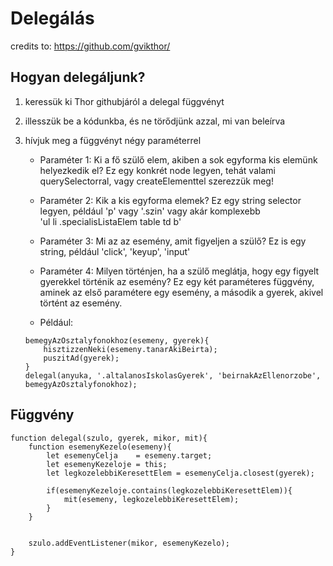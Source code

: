 # Delegálás
credits to: https://github.com/gvikthor/
## Hogyan delegáljunk?
1. keressük ki Thor githubjáról a delegal függvényt
2. illesszük be a kódunkba, és ne törődjünk azzal, mi van beleírva
3. hívjuk meg a függvényt négy paraméterrel
    - Paraméter 1: Ki a fő szülő elem, akiben a sok egyforma kis elemünk helyezkedik el?
                 Ez egy konkrét node legyen, tehát valami querySelectorral, vagy createElementtel szerezzük meg!
    - Paraméter 2: Kik a kis egyforma elemek?
                 Ez egy string selector legyen, például 'p' vagy '.szin' vagy akár komplexebb  
                 'ul li .specialisListaElem table td b'
    - Paraméter 3: Mi az az esemény, amit figyeljen a szülő?
                 Ez is egy string, például 'click', 'keyup', 'input'
    - Paraméter 4: Milyen történjen, ha a szülő meglátja, hogy egy figyelt gyerekkel történik az esemény?
                 Ez egy két paraméteres függvény, aminek az első paramétere egy esemény, a második a gyerek, akivel történt az esemény.

    - Például:
    
    ````JS
    bemegyAzOsztalyfonokhoz(esemeny, gyerek){
        hisztizzenNeki(esemeny.tanarAkiBeirta);
        puszitAd(gyerek);
    }
    delegal(anyuka, '.altalanosIskolasGyerek', 'beirnakAzEllenorzobe', bemegyAzOsztalyfonokhoz);
    ````


## Függvény
````JS
function delegal(szulo, gyerek, mikor, mit){
    function esemenyKezelo(esemeny){
        let esemenyCelja    = esemeny.target;
        let esemenyKezeloje = this;
        let legkozelebbiKeresettElem = esemenyCelja.closest(gyerek);

        if(esemenyKezeloje.contains(legkozelebbiKeresettElem)){
            mit(esemeny, legkozelebbiKeresettElem);
        }
    }


    szulo.addEventListener(mikor, esemenyKezelo);
}
````
